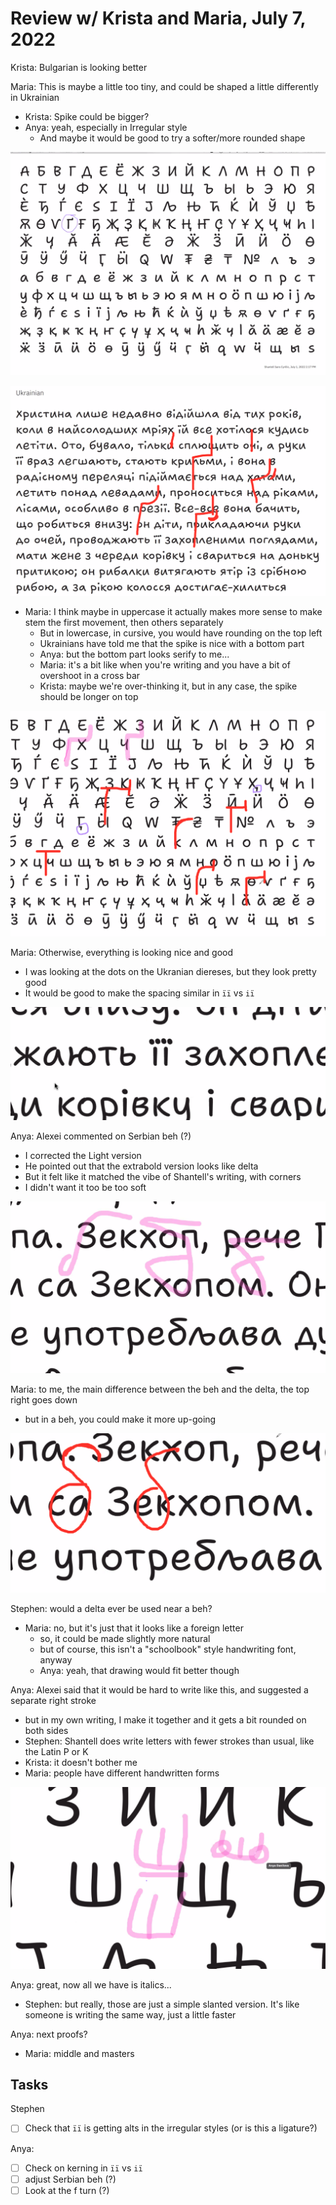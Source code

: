 # Review w/ Krista and Maria, July 7, 2022

Krista: Bulgarian is looking better

Maria: This is maybe a little too tiny, and could be shaped a little differently in Ukrainian
- Krista: Spike could be bigger?
- Anya: yeah, especially in Irregular style
  - And maybe it would be good to try a softer/more rounded shape

![](assets/2022-07-07-11-43-08.png)

![](assets/2022-07-07-11-42-21.png)

- Maria: I think maybe in uppercase it actually makes more sense to make stem the first movement, then others separately
  - But in lowercase, in cursive, you would have rounding on the top left
  - Ukrainians have told me that the spike is nice with a bottom part
  - Anya: but the bottom part looks serify to me...
  - Maria: it's a bit like when you're writing and you have a bit of overshoot in a cross bar
  - Krista: maybe we're over-thinking it, but in any case, the spike should be longer on top

![](assets/2022-07-07-11-49-01.png)

Maria: Otherwise, everything is looking nice and good
- I was looking at the dots on the Ukranian diereses, but they look pretty good
- It would be good to make the spacing similar in `ïï` vs `iï`

![](assets/2022-07-07-11-50-15.png)

Anya: Alexei commented on Serbian beh (?)
- I corrected the Light version
- He pointed out that the extrabold version looks like delta
- But it felt like it matched the vibe of Shantell's writing, with corners
- I didn't want it too be too soft


![](assets/2022-07-07-11-54-18.png)

Maria: to me, the main difference between the beh and the delta, the top right goes down
- but in a beh, you could make it more up-going

![](assets/2022-07-07-11-56-25.png)

Stephen: would a delta ever be used near a beh?
- Maria: no, but it's just that it looks like a foreign letter
  - so, it could be made slightly more natural
  - but of course, this isn't a "schoolbook" style handwriting font, anyway
  - Anya: yeah, that drawing would fit better though

Anya: Alexei said that it would be hard to write like this, and suggested a separate right stroke
  - but in my own writing, I make it together and it gets a bit rounded on both sides
  - Stephen: Shantell does write letters with fewer strokes than usual, like the Latin P or K
  - Krista: it doesn't bother me
  - Maria: people have different handwritten forms

![](assets/2022-07-07-12-01-08.png)

Anya: great, now all we have is italics...
- Stephen: but really, those are just a simple slanted version. It's like someone is writing the same way, just a little faster

Anya: next proofs?
- Maria: middle and masters



## Tasks

Stephen
- [ ] Check that `ïï` is getting alts in the irregular styles (or is this a ligature?)

Anya:
- [ ] Check on kerning in `ïï` vs `iï`
- [ ] adjust Serbian beh (?)
- [ ] Look at the f turn (?)